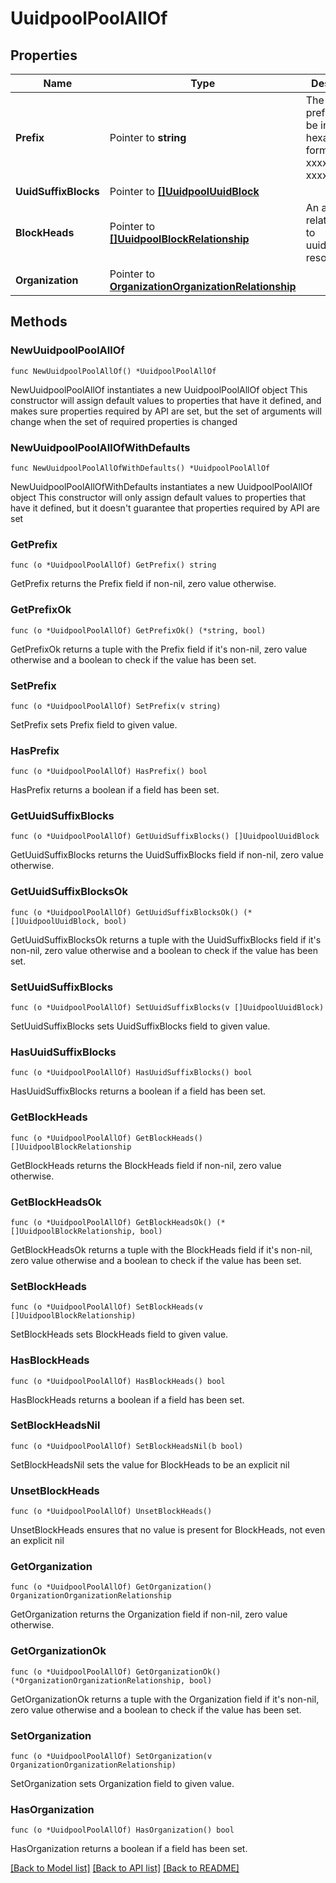 # UuidpoolPoolAllOf

## Properties

Name | Type | Description | Notes
------------ | ------------- | ------------- | -------------
**Prefix** | Pointer to **string** | The UUID prefix must be in hexadecimal format xxxxxxxx-xxxx-xxxx. | [optional] 
**UuidSuffixBlocks** | Pointer to [**[]UuidpoolUuidBlock**](uuidpool.UuidBlock.md) |  | [optional] 
**BlockHeads** | Pointer to [**[]UuidpoolBlockRelationship**](uuidpool.Block.Relationship.md) | An array of relationships to uuidpoolBlock resources. | [optional] [readonly] 
**Organization** | Pointer to [**OrganizationOrganizationRelationship**](organization.Organization.Relationship.md) |  | [optional] 

## Methods

### NewUuidpoolPoolAllOf

`func NewUuidpoolPoolAllOf() *UuidpoolPoolAllOf`

NewUuidpoolPoolAllOf instantiates a new UuidpoolPoolAllOf object
This constructor will assign default values to properties that have it defined,
and makes sure properties required by API are set, but the set of arguments
will change when the set of required properties is changed

### NewUuidpoolPoolAllOfWithDefaults

`func NewUuidpoolPoolAllOfWithDefaults() *UuidpoolPoolAllOf`

NewUuidpoolPoolAllOfWithDefaults instantiates a new UuidpoolPoolAllOf object
This constructor will only assign default values to properties that have it defined,
but it doesn't guarantee that properties required by API are set

### GetPrefix

`func (o *UuidpoolPoolAllOf) GetPrefix() string`

GetPrefix returns the Prefix field if non-nil, zero value otherwise.

### GetPrefixOk

`func (o *UuidpoolPoolAllOf) GetPrefixOk() (*string, bool)`

GetPrefixOk returns a tuple with the Prefix field if it's non-nil, zero value otherwise
and a boolean to check if the value has been set.

### SetPrefix

`func (o *UuidpoolPoolAllOf) SetPrefix(v string)`

SetPrefix sets Prefix field to given value.

### HasPrefix

`func (o *UuidpoolPoolAllOf) HasPrefix() bool`

HasPrefix returns a boolean if a field has been set.

### GetUuidSuffixBlocks

`func (o *UuidpoolPoolAllOf) GetUuidSuffixBlocks() []UuidpoolUuidBlock`

GetUuidSuffixBlocks returns the UuidSuffixBlocks field if non-nil, zero value otherwise.

### GetUuidSuffixBlocksOk

`func (o *UuidpoolPoolAllOf) GetUuidSuffixBlocksOk() (*[]UuidpoolUuidBlock, bool)`

GetUuidSuffixBlocksOk returns a tuple with the UuidSuffixBlocks field if it's non-nil, zero value otherwise
and a boolean to check if the value has been set.

### SetUuidSuffixBlocks

`func (o *UuidpoolPoolAllOf) SetUuidSuffixBlocks(v []UuidpoolUuidBlock)`

SetUuidSuffixBlocks sets UuidSuffixBlocks field to given value.

### HasUuidSuffixBlocks

`func (o *UuidpoolPoolAllOf) HasUuidSuffixBlocks() bool`

HasUuidSuffixBlocks returns a boolean if a field has been set.

### GetBlockHeads

`func (o *UuidpoolPoolAllOf) GetBlockHeads() []UuidpoolBlockRelationship`

GetBlockHeads returns the BlockHeads field if non-nil, zero value otherwise.

### GetBlockHeadsOk

`func (o *UuidpoolPoolAllOf) GetBlockHeadsOk() (*[]UuidpoolBlockRelationship, bool)`

GetBlockHeadsOk returns a tuple with the BlockHeads field if it's non-nil, zero value otherwise
and a boolean to check if the value has been set.

### SetBlockHeads

`func (o *UuidpoolPoolAllOf) SetBlockHeads(v []UuidpoolBlockRelationship)`

SetBlockHeads sets BlockHeads field to given value.

### HasBlockHeads

`func (o *UuidpoolPoolAllOf) HasBlockHeads() bool`

HasBlockHeads returns a boolean if a field has been set.

### SetBlockHeadsNil

`func (o *UuidpoolPoolAllOf) SetBlockHeadsNil(b bool)`

 SetBlockHeadsNil sets the value for BlockHeads to be an explicit nil

### UnsetBlockHeads
`func (o *UuidpoolPoolAllOf) UnsetBlockHeads()`

UnsetBlockHeads ensures that no value is present for BlockHeads, not even an explicit nil
### GetOrganization

`func (o *UuidpoolPoolAllOf) GetOrganization() OrganizationOrganizationRelationship`

GetOrganization returns the Organization field if non-nil, zero value otherwise.

### GetOrganizationOk

`func (o *UuidpoolPoolAllOf) GetOrganizationOk() (*OrganizationOrganizationRelationship, bool)`

GetOrganizationOk returns a tuple with the Organization field if it's non-nil, zero value otherwise
and a boolean to check if the value has been set.

### SetOrganization

`func (o *UuidpoolPoolAllOf) SetOrganization(v OrganizationOrganizationRelationship)`

SetOrganization sets Organization field to given value.

### HasOrganization

`func (o *UuidpoolPoolAllOf) HasOrganization() bool`

HasOrganization returns a boolean if a field has been set.


[[Back to Model list]](../README.md#documentation-for-models) [[Back to API list]](../README.md#documentation-for-api-endpoints) [[Back to README]](../README.md)


